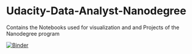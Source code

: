 # Udacity-Data-Analyst-Nanodegree
Contains the Notebooks used for visualization and and Projects of the Nanodegree program






[![Binder](https://mybinder.org/badge_logo.svg)](https://mybinder.org/v2/gh/pritam3/Udacity-Data-Analyst-Nanodegree/master)
